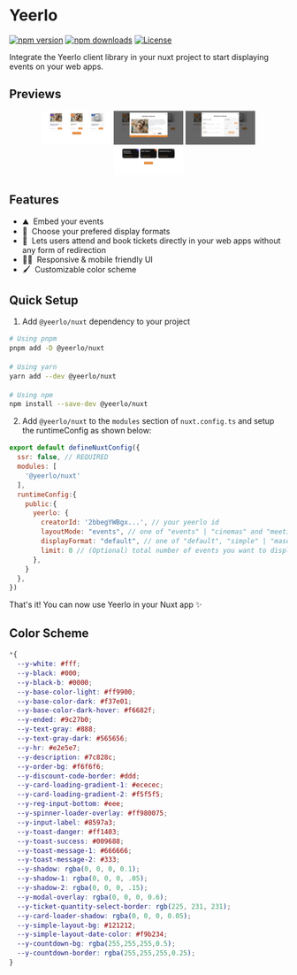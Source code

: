 <!--
Get your module up and running quickly.

Find and replace all on all files (CMD+SHIFT+F):
- Name: Yeerlo
- Package name: @yeerlo/nuxt
- Description: Yeerlo's official Nuxt module

PUBLISHING UPDATES TO THIS MODULE
---------------------------------

Publishing updates to an npm package, whether it's under your personal account or an organization, follows a specific process to ensure that the new version is correctly distributed to users. Here’s a step-by-step guide to update your Nuxt module or any npm package:

### Step 1: Make Your Changes

First, implement the changes you want in your package. This could involve fixing bugs, adding features, or improving documentation.

### Step 2: Update the Version Number

Before you publish your update, you need to update the version number in your `package.json` file. npm uses [semantic versioning](https://semver.org/) (semver), which consists of three numbers in the format of `MAJOR.MINOR.PATCH` (e.g., `1.0.0`). Here's how to update your version:

- **Patch release (`1.0.1`)**: Backwards compatible bug fixes.
- **Minor release (`1.1.0`)**: Add functionality in a backwards compatible manner.
- **Major release (`2.0.0`)**: Make incompatible API changes.

You can manually update the version in your `package.json` or use the npm version command to update it automatically:

```bash
npm version patch # for a patch update
npm version minor # for a minor update
npm version major # for a major update
```

This command updates the version number in your `package.json` file and creates a git tag for this release if your project is a git repository.

### Step 3: Publish the Update

After updating the version number, you can publish the update to npm. Make sure you are logged in to npm with the account or organization under which the package is published:

```bash
npm login
```

Then, run the publish command:

```bash
npm publish
```

If your package is scoped under an organization and you're publishing a public update, ensure to include the `--access public` flag if it's not set by default in your `package.json`:

```bash
npm publish --access public
```

### Step 4: Verify the Publication

After publishing, verify that your update is live:

- You can check the npm website for your package's page to see if the new version is listed.
- Alternatively, run `npm view <package-name> versions` to see all the versions of your package, including the one you just published.

### Additional Tips

- **Testing**: Always thoroughly test your package before publishing an update to ensure that it works as expected and is backward compatible (for minor and patch updates).
- **Documentation**: Update your `README.md` and any other relevant documentation to reflect the changes in the new version.
- **Deprecation**: If you're making significant changes that deprecate previous functionality, make sure to communicate these changes clearly in your documentation and change logs.
- **npm deprecate**: For versions that you no longer support or recommend, you can use the `npm deprecate` command to warn users when they install or upgrade to deprecated versions of your package.

Following these steps will help you manage and publish updates to your npm package efficiently, ensuring your users have access to the latest features and fixes.
-->

# Yeerlo

[![npm version][npm-version-src]][npm-version-href]
[![npm downloads][npm-downloads-src]][npm-downloads-href]
[![License][license-src]][license-href]

Integrate the Yeerlo client library in your nuxt project to start displaying events on your web apps.

## Previews

<p align="center">
  <img src="public/preview1.png" alt="Preview 1" width="25%" />
  <img src="public/preview2.png" alt="Preview 2" width="25%" />
  <img src="public/preview3.png" alt="Preview 3" width="25%" />
  <img src="public/preview4.png" alt="Preview 3" width="25%" />
</p>

## Features

<!-- Highlight some of the features your module provide here -->
- ⛰ &nbsp;Embed your events
- 🚠 &nbsp;Choose your prefered display formats
- 🌲 &nbsp;Lets users attend and book tickets directly in your web apps without any form of redirection
- 👩‍🎨 &nbsp;Responsive & mobile friendly UI
- 🖌️ &nbsp;Customizable color scheme

## Quick Setup

1. Add `@yeerlo/nuxt` dependency to your project

```bash
# Using pnpm
pnpm add -D @yeerlo/nuxt

# Using yarn
yarn add --dev @yeerlo/nuxt

# Using npm
npm install --save-dev @yeerlo/nuxt
```

2. Add `@yeerlo/nuxt` to the `modules` section of `nuxt.config.ts` and setup the runtimeConfig as shown below:

```js
export default defineNuxtConfig({
  ssr: false, // REQUIRED
  modules: [
    '@yeerlo/nuxt'
  ],
  runtimeConfig:{
    public:{
      yeerlo: {
        creatorId: '2bbegYWBgx...', // your yeerlo id
        layoutMode: "events", // one of "events" | "cinemas" and "meetings" are coming soon
        displayFormat: "default", // one of "default", "simple" | "masonry" and "boxed" are coming soon
        limit: 0 // (Optional) total number of events you want to display.
      },
    }
  },
})
```

That's it! You can now use Yeerlo in your Nuxt app ✨

## Color Scheme

```css
*{
  --y-white: #fff;
  --y-black: #000;
  --y-black-b: #0000;
  --y-base-color-light: #ff9900;
  --y-base-color-dark: #f37e01;
  --y-base-color-dark-hover: #f6682f;
  --y-ended: #9c27b0;
  --y-text-gray: #888;
  --y-text-gray-dark: #565656;
  --y-hr: #e2e5e7;
  --y-description: #7c828c;
  --y-order-bg: #f6f6f6;
  --y-discount-code-border: #ddd;
  --y-card-loading-gradient-1: #ececec;
  --y-card-loading-gradient-2: #f5f5f5;
  --y-reg-input-bottom: #eee;
  --y-spinner-loader-overlay: #ff980075;
  --y-input-label: #8597a3;
  --y-toast-danger: #ff1403;
  --y-toast-success: #009688;
  --y-toast-message-1: #666666;
  --y-toast-message-2: #333;
  --y-shadow: rgba(0, 0, 0, 0.1);
  --y-shadow-1: rgba(0, 0, 0, .05);
  --y-shadow-2: rgba(0, 0, 0, .15);
  --y-modal-overlay: rgba(0, 0, 0, 0.6);
  --y-ticket-quantity-select-border: rgb(225, 231, 231);
  --y-card-loader-shadow: rgba(0, 0, 0, 0.05);
  --y-simple-layout-bg: #121212;
  --y-simple-layout-date-color: #f9b234;
  --y-countdown-bg: rgba(255,255,255,0.5);
  --y-countdown-border: rgba(255,255,255,0.25);
}
```


<!-- Badges -->
[npm-version-src]: https://img.shields.io/npm/v/@yeerlo/nuxt/latest.svg?style=flat&colorA=18181B&colorB=28CF8D
[npm-version-href]: https://www.npmjs.com/package/@yeerlo/nuxt

[npm-downloads-src]: https://img.shields.io/npm/dt/@yeerlo/nuxt.svg?style=flat&colorA=18181B&colorB=28CF8D
[npm-downloads-href]: https://npmjs.com/package/@yeerlo/nuxt

[license-src]: https://img.shields.io/npm/l/@yeerlo/nuxt.svg?style=flat&colorA=18181B&colorB=28CF8D
[license-href]: https://www.npmjs.com/package/@yeerlo/nuxt
